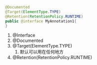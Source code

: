 ```java
@Documented
@Target(ElementType.TYPE)
@Retention(RetentionPolicy.RUNTIME)
public @interface MyAnnotation1{
}
```

1. @Interface
2. @Documented
3. @Target(ElementType.TYPE)
   1. 默认可以用在任何地方
4. @Retention(RetentionPolicy.RUNTIME)